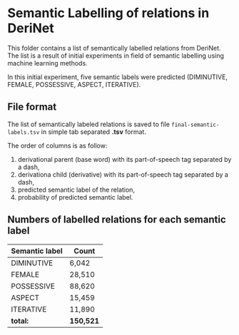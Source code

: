 # Semantic Labelling of relations in DeriNet
This folder contains a list of semantically labelled relations from DeriNet.
The list is a result of initial experiments in field of semantic labelling using machine learning methods.

In this initial experiment, five semantic labels were predicted (DIMINUTIVE, FEMALE, POSSESSIVE, ASPECT, ITERATIVE).

## File format
The list of semantically labeled relations is saved to file `final-semantic-labels.tsv` in simple tab separated **.tsv** format.

The order of columns is as follow:
1. derivational parent (base word) with its part-of-speech tag separated by a dash,
2. derivationa child (derivative) with its part-of-speech tag separated by a dash,
3. predicted semantic label of the relation,
4. probability of predicted semantic label.

## Numbers of labelled relations for each semantic label
| Semantic label  | Count |
| ------------- | ------------- |
| DIMINUTIVE  | 6,042 |
| FEMALE  | 28,510 |
| POSSESSIVE | 88,620 |
| ASPECT | 15,459 |
| ITERATIVE | 11,890 |
| **total:** | **150,521** |
